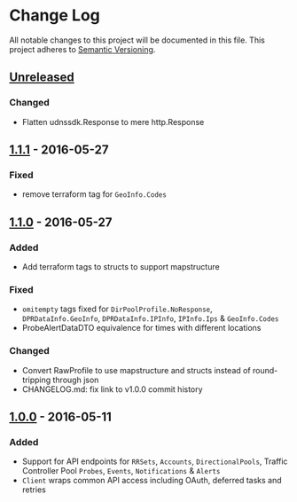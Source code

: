 # Change Log
All notable changes to this project will be documented in this file.
This project adheres to [Semantic Versioning](http://semver.org/).

## [Unreleased]
### Changed
* Flatten udnssdk.Response to mere http.Response

## [1.1.1] - 2016-05-27
### Fixed
* remove terraform tag for `GeoInfo.Codes`

## [1.1.0] - 2016-05-27
### Added
* Add terraform tags to structs to support mapstructure

### Fixed
* `omitempty` tags fixed for `DirPoolProfile.NoResponse`, `DPRDataInfo.GeoInfo`, `DPRDataInfo.IPInfo`, `IPInfo.Ips` & `GeoInfo.Codes`
* ProbeAlertDataDTO equivalence for times with different locations

### Changed
* Convert RawProfile to use mapstructure and structs instead of round-tripping through json
* CHANGELOG.md: fix link to v1.0.0 commit history

## [1.0.0] - 2016-05-11
### Added
* Support for API endpoints for `RRSets`, `Accounts`,  `DirectionalPools`, Traffic Controller Pool `Probes`, `Events`, `Notifications` & `Alerts`
* `Client` wraps common API access including OAuth, deferred tasks and retries

[Unreleased]: https://github.com/Ensighten/udnssdk/compare/v1.0.0...HEAD
[1.1.1]: https://github.com/Ensighten/udnssdk/compare/v1.1.0...v1.1.1
[1.1.0]: https://github.com/Ensighten/udnssdk/compare/v1.0.0...v1.1.0
[1.0.0]: https://github.com/Ensighten/udnssdk/compare/v0.0.0...v1.0.0
